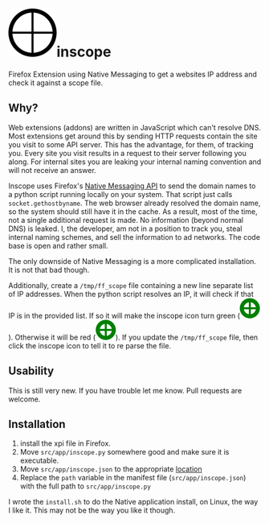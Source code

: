 # ![scope icon](./src/extention/icons/scope.svg)inscope
Firefox Extension using Native Messaging to get a websites IP address and check
it against a scope file.

## Why?
Web extensions (addons) are written in JavaScript which can't resolve DNS. Most
extensions get around this by sending HTTP requests contain the site you
visit to some API server. This has the advantage, for them, of tracking you.
Every site you visit results in a request to their server following you along.
For internal sites you are leaking your internal naming convention and will not
receive an answer.

Inscope uses Firefox's [Native Messaging
API](https://developer.mozilla.org/en-US/docs/Mozilla/Add-ons/WebExtensions/Native_messaging)
to send the domain names to a python script running locally on your system.
That script just calls `socket.gethostbyname`. The web browser already resolved
the domain name, so the system should still have it in the cache. As a result,
most of the time, not a single additional request is made. No information
(beyond normal DNS) is leaked. I, the developer, am not in a position to track
you, steal internal naming schemes, and sell the information to ad networks.
The code base is open and rather small.

The only downside of Native Messaging is a more complicated installation. It is
not that bad though. 

Additionally, create a `/tmp/ff_scope` file containing a new line separate list
of IP addresses. When the python script resolves an IP, it will check if that
IP is in the provided list. If so it will make the inscope icon turn green
(![scope icon](./src/extention/icons/green.svg)). Otherwise it will be red
(![scope icon](./src/extention/icons/green.svg)). If you update the
`/tmp/ff_scope` file, then click the inscope icon to tell it to re parse the
file.


## Usability
This is still very new. If you have trouble let me know. Pull requests are
welcome.

## Installation
1. install the xpi file in Firefox.
2. Move `src/app/inscope.py` somewhere good and make sure it is executable.
3. Move `src/app/inscope.json` to the appropriate [location](https://developer.mozilla.org/en-US/docs/Mozilla/Add-ons/WebExtensions/Native_manifests#Manifest_location)
4. Replace the `path` variable in the manifest file (`src/app/inscope.json`)
with the full path to `src/app/inscope.py`

I wrote the `install.sh` to do the Native application install, on Linux, the
way I like it. This may not be the way you like it though.
